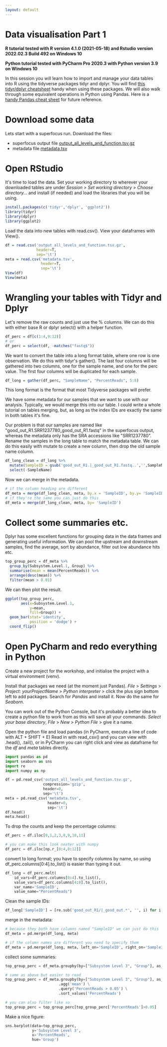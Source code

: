 ```yaml
---
layout: default
---
```


# Data visualisation Part 1

__R tutorial tested with R version 4.1.0 (2021-05-18) and Rstudio version 2022.02.3 Build 492 on Windows 10__

__Python tutorial tested with PyCharm Pro 2020.3 with Python version 3.9 on Windows 10__

In this session you will learn how to import and manage your data tables into R using the tidyverse packages tidyr and dplyr.
You will find [this tidyr/dplyr cheatsheet](https://www.rstudio.com/wp-content/uploads/2015/02/data-wrangling-cheatsheet.pdf) handy when using these packages.
We will also walk through some equivalent operations in Python using Pandas.
Here is a [handy Pandas cheat sheet](https://pandas.pydata.org/Pandas_Cheat_Sheet.pdf) for future reference.

# Download some data

Lets start with a superfocus run.
Download the files:
- superfocus output file [output_all_levels_and_function.tsv.gz](/workshop2022/files/output_all_levels_and_function.tsv.gz)
- metadata file [metadata.tsv](/workshop2022/files/metadata.tsv)

# Open RStudio

It's time to load the data.
Set your working directory to wherever your downloaded tables are under _Session_ > _Set working directory_ > _Choose directory..._
and install (if needed) and load the libraries that you will be using.

```r
install.packages(c('tidyr','dplyr', 'ggplot2'))
library(tidyr)
library(dplyr)
library(ggplot2)
```

Load the data into new tables with read.csv().
View your dataframes with View().

```r
df = read.csv('output_all_levels_and_function.tsv.gz',
              header=T,
              sep='\t')
meta = read.csv('metadata.tsv',
                header=T,
                sep='\t')
View(df)
View(meta)
```

# Wrangling your tables with Tidyr and Dplyr

Let's remove the raw counts and just use the % columns.
We can do this with either base R or dplyr select() with a helper function.

```r
df_perc = df[c(1:4,9:12)]
# or
df_perc = select(df, -matches("fastq$"))
```

We want to convert the table into a long format table, where one row is one observation.
We do this with tidyr's gather().
The last four columns will be gathered into two columns, one for the sample name, and one for the perc value.
The first four columns will be duplicated for each sample.

```r
df_long = gather(df_perc, "SampleName", "PercentReads", 5:8)
```

This long format is the format that most Tidyverse packages will prefer.

We have some metadata for our samples that we want to use with our analysis.
Typically, we would merge this into our table.
I could write a whole tutorial on tables merging, but, 
as long as the index IDs are exactly the same in both tables it's fine.

Our problem is that our samples are named like "good_out_R1.SRR1237780_good_out_R1.fastq" in the superfocus output,
whereas the metadata only has the SRA accessions like "SRR1237780".
Rename the samples in the long table to match the metadata table.
We can do this easily with mutate to create a new column, then drop the old sample name column.

```r
df_long_clean = df_long %>% 
  mutate(SampleID = gsub('good_out_R1.|_good_out_R1.fastq..','',SampleName)) %>% 
  select(-SampleName)
```

Now we can merge in the metadata.

```r
# if the column heading are different
df_meta = merge(df_long_clean, meta, by.x = 'SampleID', by.y= 'SampleID')
# if they're the same you can just do this
df_meta = merge(df_long_clean, meta, by= 'SampleID')
```

# Collect some summaries etc.

Dplyr has some excellent functions for grouping data in the data frames and generating useful information.
We can pool the upstream and downstream samples, find the average, sort by abundance, filter out low abundance hits etc.

```r
top_group_perc = df_meta %>%
  group_by(Subsystem.Level.1, Group) %>% 
  summarise(mean = mean(PercentReads)) %>%
  arrange(desc(mean)) %>%
  filter(mean > 0.01)
```

We can then plot the result.

```r
ggplot(top_group_perc,
       aes(x=Subsystem.Level.1,
           y=mean,
           fill=Group)) +
  geom_bar(stat='identity', 
           position = 'dodge') +
  coord_flip()
```

# Open PyCharm and redo everything in Python

Create a new project for the workshop, and initialise the project with a virtual environment (venv).

Install that packages we need (at the moment just Pandas).
_File_ > _Settings_ > _Project: yourProjectName_ > _Python interpreter_ > click the plus sign bottom left to add packages.
Search for _Pandas_ and install it.
Now do the same for _Seaborn_.

You can work out of the Python Console, 
but it's probably a better idea to create a python file to work from as this will save all your commands.
_Select your base directory_, _File_ > _New_ > _Python File_ > give it a name.

Open the python file and load pandas (in PyCharm, execute a line of code with ALT + SHIFT + E)
Read in with read_csv() and you can view with .head(), .tail(), 
or in PyCharm you can right click and view as dataframe for the _df_ and _meta_ tables directly.

```python
import pandas as pd
import seaborn as sns
import re
import numpy as np

df = pd.read_csv('output_all_levels_and_function.tsv.gz',
                 compression='gzip',
                 header=0,
                 sep='\t')
meta = pd.read_csv('metadata.tsv',
                   header=0,
                   sep='\t')
df.head()
meta.head()
```

To drop the counts and keep the percentage columns:

```python
df_perc = df.iloc[0,1,2,3,8,9,10,11]

# you can make this look neater with numpy
df_perc = df.iloc[np.r_[0:4,8:12]]
```

convert to long format; you have to specify columns by name, 
so using df_perc.columns[0:4].to_list() is easier than typing it out.

```python
df_long = df_perc.melt(
    id_vars=df_perc.columns[0:4].to_list(),
    value_vars=df_perc.columns[4:8].to_list(), 
    var_name='SampleID', 
    value_name="PercentReads")
```

Clean the sample IDs:

```python
df_long['SampleID'] = [re.sub('good_out_R1/|_good_out.*', '', i) for i in df_long['SampleID']]
```

merge in the metadata:

```python
# because they both have columns named "SampleID" we can just do this
df_meta = pd.merge(df_long, meta)

# if the column names are different you need to specify them
df_meta = pd.merge(df_long, meta, left_on='SampleID', right_on='SampleID')
```

collect some summaries:

```python
top_group_perc = df_meta.groupby(by=["Subsystem Level 3", "Group"], as_index=False).agg('mean').query('PercentReads > 0.05').sort_values('PercentReads')

# same as above but easier to read
top_group_perc = df_meta.groupby(by=["Subsystem Level 3", "Group"], as_index=False) \
                        .agg('mean') \
                        .query('PercentReads > 0.05') \
                        .sort_values('PercentReads')

# you can also filter like so
top_group_perc = top_group_perc[top_group_perc['PercentReads']>0.05]
```

Make a nice figure:

```python
sns.barplot(data=top_group_perc, 
            y='Subsystem Level 3', 
            x='PercentReads', 
            hue='Group')
```

